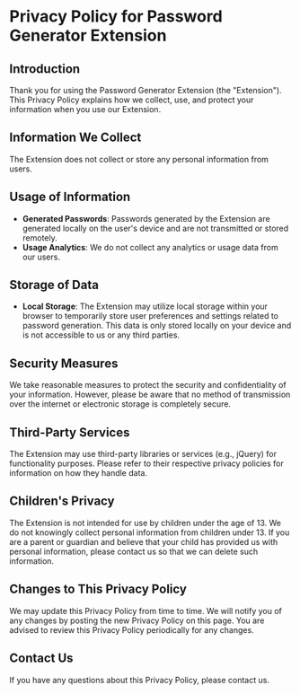 # Privacy Policy for Password Generator Extension

## Introduction

Thank you for using the Password Generator Extension (the "Extension"). This Privacy Policy explains how we collect, use, and protect your information when you use our Extension.

## Information We Collect

The Extension does not collect or store any personal information from users.

## Usage of Information

- **Generated Passwords**: Passwords generated by the Extension are generated locally on the user's device and are not transmitted or stored remotely.
- **Usage Analytics**: We do not collect any analytics or usage data from our users.

## Storage of Data

- **Local Storage**: The Extension may utilize local storage within your browser to temporarily store user preferences and settings related to password generation. This data is only stored locally on your device and is not accessible to us or any third parties.

## Security Measures

We take reasonable measures to protect the security and confidentiality of your information. However, please be aware that no method of transmission over the internet or electronic storage is completely secure.

## Third-Party Services

The Extension may use third-party libraries or services (e.g., jQuery) for functionality purposes. Please refer to their respective privacy policies for information on how they handle data.

## Children's Privacy

The Extension is not intended for use by children under the age of 13. We do not knowingly collect personal information from children under 13. If you are a parent or guardian and believe that your child has provided us with personal information, please contact us so that we can delete such information.

## Changes to This Privacy Policy

We may update this Privacy Policy from time to time. We will notify you of any changes by posting the new Privacy Policy on this page. You are advised to review this Privacy Policy periodically for any changes.

## Contact Us

If you have any questions about this Privacy Policy, please contact us.

